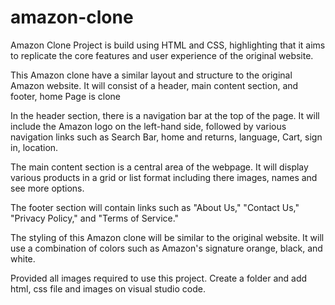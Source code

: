 # amazon-clone
 Amazon Clone Project is build  using HTML and CSS, highlighting that it aims to replicate the core features and user experience of the original website.

This Amazon clone  have a similar layout and structure to the original Amazon website. It will consist of a header, main content section, and footer, home Page is clone

In the header section, there is a navigation bar at the top of the page. It will include the Amazon logo on the left-hand side, followed by various navigation links
such as Search Bar, home and returns, language, Cart, sign in, location.

The main content section is a central area of the webpage. It will display various products in a grid or list format including there images, names and see more options.

The footer section will contain links  such as "About Us," "Contact Us," "Privacy Policy," and "Terms of Service." 

The styling of this Amazon clone will be similar to the original website. It will use a combination of colors such as Amazon's signature orange, black, and white.

Provided all images required to use this project. Create a folder and add html, css file and images on visual studio code.



